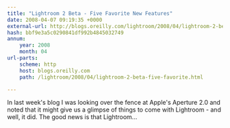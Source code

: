 ```yaml
---
title: "Lightroom 2 Beta - Five Favorite New Features"
date: 2008-04-07 09:19:35 +0000
external-url: http://blogs.oreilly.com/lightroom/2008/04/lightroom-2-beta-five-favorite.html
hash: bbf9e3a5c0290841df992b4845032749
annum:
    year: 2008
    month: 04
url-parts:
    scheme: http
    host: blogs.oreilly.com
    path: /lightroom/2008/04/lightroom-2-beta-five-favorite.html

---
```


In last week's blog I was looking over the fence at Apple's Aperture 2.0 and noted that it might give us a glimpse of things to come with Lightroom - and well, it did. The good news is that Lightroom...
